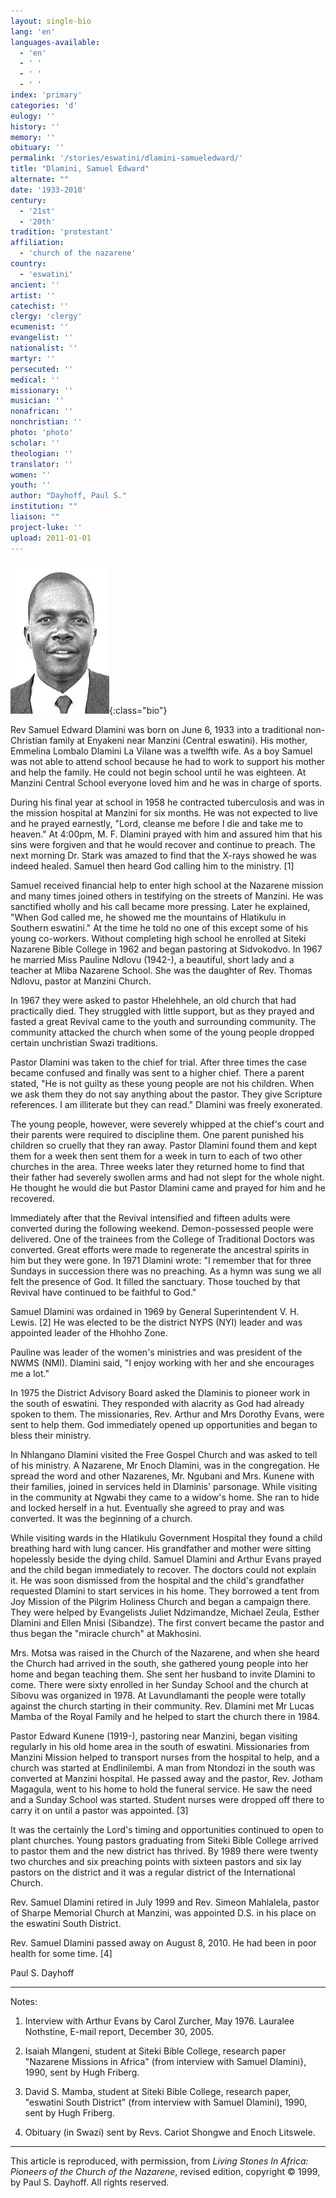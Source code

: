 ```yaml
---
layout: single-bio
lang: 'en'
languages-available:
  - 'en'
  - ' '
  - ' '
  - ' '
index: 'primary'
categories: 'd'
eulogy: ''
history: ''
memory: ''
obituary: ''
permalink: '/stories/eswatini/dlamini-samueledward/'
title: "Dlamini, Samuel Edward"
alternate: ""
date: '1933-2010'
century:
  - '21st'
  - '20th'
tradition: 'protestant'
affiliation:
  - 'church of the nazarene'
country:
  - 'eswatini'
ancient: ''
artist: ''
catechist: ''
clergy: 'clergy'
ecumenist: ''
evangelist: ''
nationalist: ''
martyr: ''
persecuted: ''
medical: ''
missionary: ''
musician: ''
nonafrican: ''
nonchristian: ''
photo: 'photo'
scholar: ''
theologian: ''
translator: ''
women: ''
youth: ''
author: "Dayhoff, Paul S."
institution: ""
liaison: ""
project-luke: ''
upload: 2011-01-01
---
```


![Samuel Edward Dlamini](/images/bio-pics/eswatini/dlamini-samueledward/dlamini_samuel.jpg){:class="bio"}

Rev Samuel Edward Dlamini was born on June 6, 1933 into a traditional non-Christian family at Enyakeni near Manzini (Central eswatini). His mother, Emmelina Lombalo Dlamini La Vilane was a twelfth wife. As a boy Samuel was not able to attend school because he had to work to support his mother and help the family. He could not begin school until he was eighteen. At Manzini Central School everyone loved him and he was in charge of sports.

During his final year at school in 1958 he contracted tuberculosis and was in the mission hospital at Manzini for six months.  He was not expected to live and he prayed earnestly, "Lord, cleanse me before I die and take me to heaven." At 4:00pm, M. F. Dlamini prayed with him and assured him that his sins were forgiven and that he would recover and continue to preach. The next morning Dr. Stark was amazed to find that the X-rays showed he was indeed healed. Samuel then heard God calling him to the ministry. [1]

Samuel received financial help to enter high school at the Nazarene mission and many times joined others in testifying on the streets of Manzini. He was sanctified wholly and his call became more pressing. Later he explained, "When God called me, he showed me the mountains of Hlatikulu in Southern eswatini." At the time he told no one of this except some of his young co-workers. Without completing high school he enrolled at Siteki Nazarene Bible College in 1962 and began pastoring at Sidvokodvo. In 1967 he married Miss Pauline Ndlovu (1942-), a beautiful, short lady and a teacher at Mliba Nazarene School. She was the daughter of Rev. Thomas Ndlovu, pastor at Manzini Church.

In 1967 they were asked to pastor Hhelehhele, an old church that had practically died. They struggled with little support, but as they prayed and fasted a great Revival came to the youth and surrounding community. The community attacked the church when some of the young people dropped certain unchristian Swazi traditions.

Pastor Dlamini was taken to the chief for trial. After three times the case became confused and finally was sent to a higher chief.  There a parent stated, "He is not guilty as these young people are not his children. When we ask them they do not say anything about the pastor. They give Scripture references. I am illiterate but they can read." Dlamini was freely exonerated.

The young people, however, were severely whipped at the chief's court and their parents were required to discipline them. One parent punished his children so cruelly that they ran away. Pastor Dlamini found them and kept them for a week then sent them for a week in turn to each of two other churches in the area. Three weeks later they returned home to find that their father had severely swollen arms and had not slept for the whole night. He thought he would die but Pastor Dlamini came and prayed for him and he recovered.

Immediately after that the Revival intensified and fifteen adults were converted during the following weekend.  Demon-possessed people were delivered. One of the trainees from the College of Traditional Doctors was converted. Great efforts were made to regenerate the ancestral spirits in him but they were gone. In 1971 Dlamini wrote: "I remember that for three Sundays in succession there was no preaching. As a hymn was sung we all felt the presence of God. It filled the sanctuary. Those touched by that Revival have continued to be faithful to God."

Samuel Dlamini was ordained in 1969 by General Superintendent V. H. Lewis. [2] He was elected to be the district NYPS (NYI) leader and was appointed leader of the Hhohho Zone.

Pauline was leader of the women's ministries and was president of the NWMS (NMI). Dlamini said, "I enjoy working with her and she encourages me a lot."

In 1975 the District Advisory Board asked the Dlaminis to pioneer work in the south of eswatini. They responded with alacrity as God had already spoken to them. The missionaries, Rev. Arthur and Mrs Dorothy Evans, were sent to help them. God immediately opened up opportunities and began to bless their ministry.

In Nhlangano Dlamini visited the Free Gospel Church and was asked to tell of his ministry. A Nazarene, Mr Enoch Dlamini, was in the congregation. He spread the word and other Nazarenes, Mr. Ngubani and Mrs. Kunene with their families, joined in services held in Dlaminis' parsonage. While visiting in the community at Ngwabi they came to a widow's home. She ran to hide and locked herself in a hut. Eventually she agreed to pray and was converted. It was the beginning of a church.

While visiting wards in the Hlatikulu Government Hospital they found a child breathing hard with lung cancer. His grandfather and mother were sitting hopelessly beside the dying child. Samuel Dlamini and Arthur Evans prayed and the child began immediately to recover. The doctors could not explain it. He was soon dismissed from the hospital and the child's grandfather requested Dlamini to start services in his home. They borrowed a tent from Joy Mission of the Pilgrim Holiness Church and began a campaign there. They were helped by Evangelists Juliet Ndzimandze, Michael Zeula, Esther Dlamini and Ellen Mnisi (Sibandze). The first convert became the pastor and thus began the "miracle church" at Makhosini.

Mrs. Motsa was raised in the Church of the Nazarene, and when she heard the Church had arrived in the south, she gathered young people into her home and began teaching them. She sent her husband to invite Dlamini to come. There were sixty enrolled in her Sunday School and the church at Sibovu was organized in 1978. At Lavundlamanti the people were totally against the church starting in their community. Rev. Dlamini met Mr Lucas Mamba of the Royal Family and he helped to start the church there in 1984.

Pastor Edward Kunene (1919-), pastoring near Manzini, began visiting regularly in his old home area in the south of eswatini.  Missionaries from Manzini Mission helped to transport nurses from the hospital to help, and a church was started at Endlinilembi.  A man from Ntondozi in the south was converted at Manzini hospital. He passed away and the pastor, Rev. Jotham Magagula, went to his home to hold the funeral service. He saw the need and a Sunday School was started. Student nurses were dropped off there to carry it on until a pastor was appointed. [3]

It was the certainly the Lord's timing and opportunities continued to open to plant churches. Young pastors graduating from Siteki Bible College arrived to pastor them and the new district has thrived. By 1989 there were twenty two churches and six preaching points with sixteen pastors and six lay pastors on the district and it  was a regular district of the International Church.

Rev. Samuel Dlamini retired in July 1999 and Rev. Simeon Mahlalela, pastor of Sharpe Memorial Church at Manzini, was appointed D.S. in his place on the eswatini South District.

Rev. Samuel Dlamini passed away on August 8, 2010. He had been in poor health for some time. [4]

Paul S. Dayhoff

---

Notes:

1. Interview with Arthur Evans by Carol Zurcher, May 1976. Lauralee Nothstine, E-mail report, December 30, 2005.

2. Isaiah Mlangeni, student at Siteki Bible College, research paper "Nazarene Missions in Africa" (from interview with Samuel Dlamini}, 1990, sent by Hugh Friberg.

3. David S. Mamba, student at Siteki Bible College, research paper, "eswatini South District" (from interview with Samuel Dlamini), 1990, sent by Hugh Friberg.

4. Obituary (in Swazi) sent by Revs. Cariot Shongwe and Enoch Litswele.

---

This article is reproduced, with permission, from *Living Stones In Africa: Pioneers of the Church of the Nazarene*, revised edition, copyright &copy; 1999, by Paul S. Dayhoff. All rights reserved.
